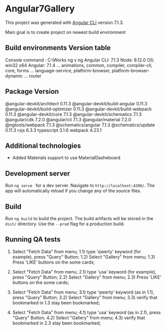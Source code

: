 # Angular7Gallery

This project was generated with [Angular CLI](https://github.com/angular/angular-cli) version 7.1.3.

Main goal is to create project on newest build environment

## Build environments Version table 
Console command :
C:\Works ng v
ng 
Angular CLI: 7.1.3
Node: 8.12.0
OS: win32 x64
Angular: 7.1.4
... animations, common, compiler, compiler-cli, core, forms
... language-service, platform-browser, platform-browser-dynamic
... router

Package                           Version
-----------------------------------------------------------
@angular-devkit/architect         0.11.3
@angular-devkit/build-angular     0.11.3
@angular-devkit/build-optimizer   0.11.3
@angular-devkit/build-webpack     0.11.3
@angular-devkit/core              7.1.3
@angular-devkit/schematics        7.1.3
@angular/cdk                      7.2.0
@angular/cli                      7.1.3
@angular/material                 7.2.0
@ngtools/webpack                  7.1.3
@schematics/angular               7.1.3
@schematics/update                0.11.3
rxjs                              6.3.3
typescript                        3.1.6
webpack                           4.23.1



## Additional technologies

- Added Materials support to use MaterialDasheboard

## Development server

Run `ng serve ` for a dev server. Navigate to `http://localhost:4200/`. The app will automatically reload if you change any of the source files.


## Build

Run `ng build` to build the project. The build artifacts will be stored in the `dist/` directory. Use the `--prod` flag for a production build.

## Running QA tests

1) Select "Fetch Data" from menu;
1.1) type 'qwerty' keyword (for example), press "Query" Button;
1.2) Select "Gallery" from menu;
1.3) Press  'LIKE' buttons on the some cards;

2) Select "Fetch Data" from menu;
2.1) type 'usa' keyword (for example), press "Query" Button;
2.2) Select "Gallery" from menu;
2.3) Press  'LIKE' buttons on the some cards;

3) Select "Fetch Data" from menu;
3.1) type 'qwerty' keyword (as in 1.1), press "Query" Button;
3.2) Select "Gallery" from menu;
3.3) verify that bookmarked in 1.3 stay been bookmarked;

4) Select "Fetch Data" from menu;
4.1) type 'usa' keyword (as in 2.1), press "Query" Button;
4.2) Select "Gallery" from menu;
4.3) verify that bookmarked in 2.3 stay been bookmarked;









